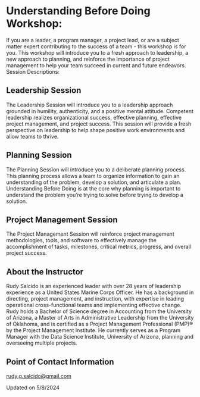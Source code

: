 # Understanding Before Doing Workshop:
If you are a leader, a program manager, a project lead, or are a subject matter expert contributing to the success of a team - this workshop is for you. This workshop will introduce you to a fresh approach to leadership, a new approach to planning, and reinforce the importance of project management to help your team succeed in current and future endeavors. 
Session Descriptions:
## Leadership Session
The Leadership Session will introduce you to a leadership approach grounded in humility, authenticity, and a positive mental attitude. Competent leadership realizes organizational success, effective planning, effective project management, and project success. This session will provide a fresh perspective on leadership to help shape positive work environments and allow teams to thrive.
## Planning Session 
The Planning Session will introduce you to a deliberate planning process. This planning process allows a team to organize information to gain an understanding of the problem, develop a solution, and articulate a plan. Understanding Before Doing is at the core why planning is important to understand the problem you’re trying to solve before trying to develop a solution. 
## Project Management Session 
The Project Management Session will reinforce project management methodologies, tools, and software to effectively manage the accomplishment of tasks, milestones, critical metrics, progress, and overall project success. 

## About the Instructor
Rudy Salcido is an experienced leader with over 28 years of leadership experience as a United States Marine Corps Officer. He has a background in directing, project management, and instruction, with expertise in leading operational cross-functional teams and implementing effective change. Rudy holds a Bachelor of Science degree in Accounting from the University of Arizona, a Master of Arts in Administrative Leadership from the University of Oklahoma, and is certified as a Project Management Professional (PMP)® by the Project Management Institute. He currently serves as a Program Manager with the Data Science Institute, University of Arizona, planning and overseeing multiple projects.

## Point of Contact Information
rudy.g.salcido@gmail.com

Updated on 5/8/2024
